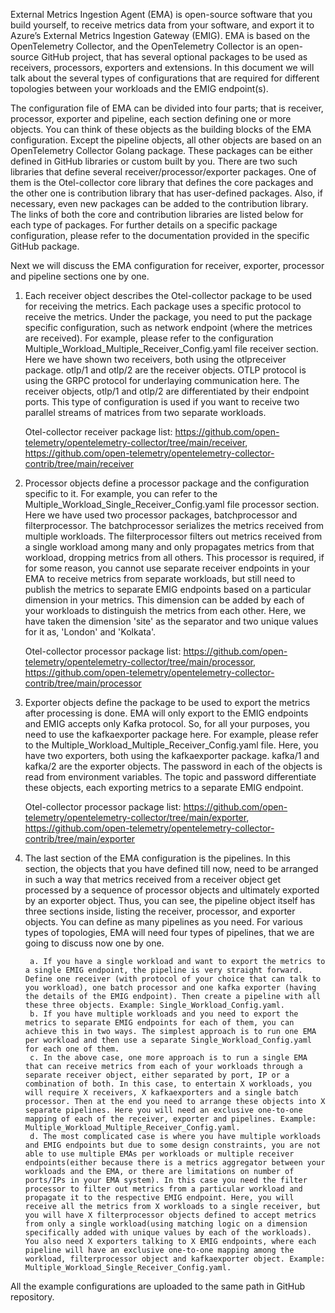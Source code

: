 External Metrics Ingestion Agent (EMA) is open-source software that you build yourself, to receive metrics data from your software, and export it to Azure’s External Metrics Ingestion Gateway (EMIG). EMA is based on the OpenTelemetry Collector, and the OpenTelemetry Collector is an open-source GitHub project, that has several optional packages to be used as receivers, processors, exporters and extensions. In this document we will talk about the several types of configurations that are required for different topologies between your workloads and the EMIG endpoint(s).


The configuration file of EMA can be divided into four parts; that is receiver, processor, exporter and pipeline, each section defining one or more objects. You can think of these objects as the building blocks of the EMA configuration. Except the pipeline objects, all other objects are based on an OpenTelemetry Collector Golang package. These packages can be either defined in GitHub libraries or custom built by you. There are two such libraries that define several receiver/processor/exporter packages. One of them is the Otel-collector core library that defines the core packages and the other one is contribution library that has user-defined packages. Also, if necessary, even new packages can be added to the contribution library. The links of both the core and contribution libraries are listed below for each type of packages. For further details on a specific package configuration, please refer to the documentation provided in the specific GitHub package.


Next we will discuss the EMA configuration for receiver, exporter, processor and pipeline sections one by one.

1. Each receiver object describes the Otel-collector package to be used for receiving the metrics. Each package uses a specific protocol to receive the metrics. Under the package, you need to put the package specific configuration, such as network endpoint (where the metrices are received).
For example, please refer to the configuration Multiple_Workload_Multiple_Receiver_Config.yaml file receiver section. Here we have shown two receivers, both using the otlpreceiver package. otlp/1 and otlp/2 are the receiver objects. OTLP protocol is using the GRPC protocol for underlaying communication here. The receiver objects, otlp/1 and otlp/2 are differentiated by their endpoint ports. This type of configuration is used if you want to receive two parallel streams of matrices from two separate workloads.

    Otel-collector receiver package list: https://github.com/open-telemetry/opentelemetry-collector/tree/main/receiver, https://github.com/open-telemetry/opentelemetry-collector-contrib/tree/main/receiver

2. Processor objects define a processor package and the configuration specific to it. For example, you can refer to the Multiple_Workload_Single_Receiver_Config.yaml file processor section. Here we have used two processor packages, batchprocessor and filterprocessor. The batchprocessor serializes the metrics received from multiple workloads. The filterprocessor filters out metrics received from a single workload among many and only propagates metrics from that workload, dropping metrics from all others. This processor is required, if for some reason, you cannot use separate receiver endpoints in your EMA to receive metrics from separate workloads, but still need to publish the metrics to separate EMIG endpoints based on a particular dimension in your metrics. This dimension can be added by each of your workloads to distinguish the metrics from each other. Here, we have taken the dimension 'site' as the separator and two unique values for it as, 'London' and 'Kolkata'.

    Otel-collector processor package list: https://github.com/open-telemetry/opentelemetry-collector/tree/main/processor, https://github.com/open-telemetry/opentelemetry-collector-contrib/tree/main/processor

3. Exporter objects define the package to be used to export the metrics after processing is done. EMA will only export to the EMIG endpoints and EMIG accepts only Kafka protocol. So, for all your purposes, you need to use the kafkaexporter package here.
For example, please refer to the Multiple_Workload_Multiple_Receiver_Config.yaml file. Here, you have two exporters, both using the kafkaexporter package. kafka/1 and kafka/2 are the exporter objects. The password in each of the objects is read from environment variables. The topic and password differentiate these objects, each exporting metrics to a separate EMIG endpoint.

    Otel-collector processor package list: https://github.com/open-telemetry/opentelemetry-collector/tree/main/exporter, https://github.com/open-telemetry/opentelemetry-collector-contrib/tree/main/exporter

4. The last section of the EMA configuration is the pipelines. In this section, the objects that you have defined till now, need to be arranged in such a way that metrics received from a receiver object get processed by a sequence of processor objects and ultimately exported by an exporter object. Thus, you can see, the pipeline object itself has three sections inside, listing the receiver, processor, and exporter objects. You can define as many pipelines as you need. For various types of topologies, EMA will need four types of pipelines, that we are going to discuss now one by one.

    	a. If you have a single workload and want to export the metrics to a single EMIG endpoint, the pipeline is very straight forward. Define one receiver (with protocol of your choice that can talk to you workload), one batch processor and one kafka exporter (having the details of the EMIG endpoint). Then create a pipeline with all these three objects. Example: Single_Workload_Config.yaml.
        b. If you have multiple workloads and you need to export the metrics to separate EMIG endpoints for each of them, you can achieve this in two ways. The simplest approach is to run one EMA per workload and then use a separate Single_Workload_Config.yaml for each one of them.
    	c. In the above case, one more approach is to run a single EMA that can receive metrics from each of your workloads through a separate receiver object, either separated by port, IP or a combination of both. In this case, to entertain X workloads, you will require X receivers, X kafkaexporters and a single batch processor. Then at the end you need to arrange these objects into X separate pipelines. Here you will need an exclusive one-to-one mapping of each of the receiver, exporter and pipelines. Example: Multiple_Workload_Multiple_Receiver_Config.yaml.
        d. The most complicated case is where you have multiple workloads and EMIG endpoints but due to some design constraints, you are not able to use multiple EMAs per workloads or multiple receiver endpoints(either because there is a metrics aggregator between your workloads and the EMA, or there are limitations on number of ports/IPs in your EMA system). In this case you need the filter processor to filter out metrics from a particular workload and propagate it to the respective EMIG endpoint. Here, you will receive all the metrics from X workloads to a single receiver, but you will have X filterprocessor objects defined to accept metrics from only a single workload(using matching logic on a dimension specifically added with unique values by each of the workloads). You also need X exporters talking to X EMIG endpoints, where each pipeline will have an exclusive one-to-one mapping among the workload, filterprocessor object and kafkaexporter object. Example: Multiple_Workload_Single_Receiver_Config.yaml.

All the example configurations are uploaded to the same path in GitHub repository.
